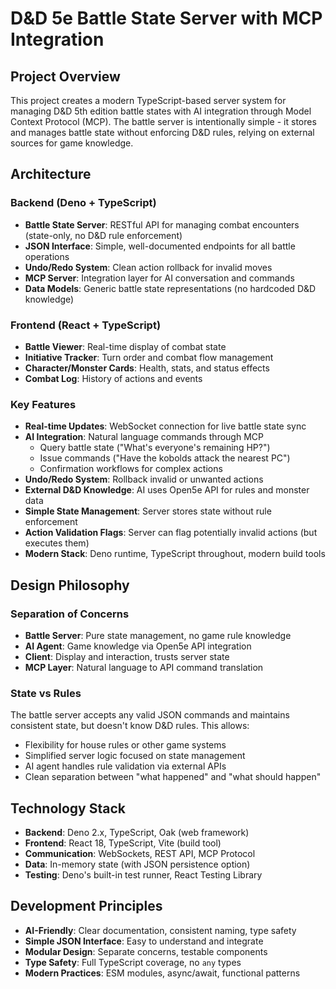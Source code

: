 # D&D 5e Battle State Server with MCP Integration

## Project Overview

This project creates a modern TypeScript-based server system for managing D&D 5th edition battle states with AI integration through Model Context Protocol (MCP). The battle server is intentionally simple - it stores and manages battle state without enforcing D&D rules, relying on external sources for game knowledge.

## Architecture

### Backend (Deno + TypeScript)
- **Battle State Server**: RESTful API for managing combat encounters (state-only, no D&D rule enforcement)
- **JSON Interface**: Simple, well-documented endpoints for all battle operations
- **Undo/Redo System**: Clean action rollback for invalid moves
- **MCP Server**: Integration layer for AI conversation and commands
- **Data Models**: Generic battle state representations (no hardcoded D&D knowledge)

### Frontend (React + TypeScript)
- **Battle Viewer**: Real-time display of combat state
- **Initiative Tracker**: Turn order and combat flow management
- **Character/Monster Cards**: Health, stats, and status effects
- **Combat Log**: History of actions and events

### Key Features
- **Real-time Updates**: WebSocket connection for live battle state sync
- **AI Integration**: Natural language commands through MCP
  - Query battle state ("What's everyone's remaining HP?")
  - Issue commands ("Have the kobolds attack the nearest PC")
  - Confirmation workflows for complex actions
- **Undo/Redo System**: Rollback invalid or unwanted actions
- **External D&D Knowledge**: AI uses Open5e API for rules and monster data
- **Simple State Management**: Server stores state without rule enforcement
- **Action Validation Flags**: Server can flag potentially invalid actions (but executes them)
- **Modern Stack**: Deno runtime, TypeScript throughout, modern build tools

## Design Philosophy

### Separation of Concerns
- **Battle Server**: Pure state management, no game rule knowledge
- **AI Agent**: Game knowledge via Open5e API integration
- **Client**: Display and interaction, trusts server state
- **MCP Layer**: Natural language to API command translation

### State vs Rules
The battle server accepts any valid JSON commands and maintains consistent state, but doesn't know D&D rules. This allows:
- Flexibility for house rules or other game systems
- Simplified server logic focused on state management  
- AI agent handles rule validation via external APIs
- Clean separation between "what happened" and "what should happen"

## Technology Stack

- **Backend**: Deno 2.x, TypeScript, Oak (web framework)
- **Frontend**: React 18, TypeScript, Vite (build tool)
- **Communication**: WebSockets, REST API, MCP Protocol
- **Data**: In-memory state (with JSON persistence option)
- **Testing**: Deno's built-in test runner, React Testing Library

## Development Principles

- **AI-Friendly**: Clear documentation, consistent naming, type safety
- **Simple JSON Interface**: Easy to understand and integrate
- **Modular Design**: Separate concerns, testable components
- **Type Safety**: Full TypeScript coverage, no `any` types
- **Modern Practices**: ESM modules, async/await, functional patterns